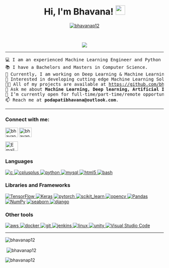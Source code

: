 <h1 align="center">
Hi, I'm Bhavana!
	<a href="https://github.com/bhavanap12" target="_self">
		<img src="https://media.giphy.com/media/hvRJCLFzcasrR4ia7z/giphy.gif" width="30">
	</a>
</h1>
<p align="center">
	<a href="https://github.com/bhavanap12">
		<img src="https://komarev.com/ghpvc/?username=bhavanap12&label=Profile%20views&color=0e75b6&style=flat" alt="bhavanap12" />
	</a>
</p>
<br/>
<p align="center">
	<a href="https://github.com/bhavanap12">
		<img src="https://readme-typing-svg.herokuapp.com?lines=Machine+Learning+Engineer;Python+Developer;&center=true&width=380&height=45">
	</a>
</p>
<hr>
<pre>
💻 I am an experienced Machine Learning Engineer and Python Developer.
📚 I have a Bachelors and Masters in Computer Science.
🔭 Currently, I am working on Deep Learning & Machine Learning projects.
🚩 Interested in developing cutting edge Machine Learning Solutions.
👨‍💻 All of my projects are available at <a href="https://github.com/bhavanap12">https://github.com/bhavanap12</a>.
💬 Ask me about <b>Machine Learning, Deep learning, Artificial Intelligence</b>.
🤔 I’m currently open for full-time/part-time/remote opportunities in Canada.
📫 Reach me at <b>podapatibhavana@outlook.com</b>.
</pre>
<hr>
<h3 align="left">Connect with me:</h3>
<p align="left">
<a href="https://linkedin.com/in/bhavana-podapati" target="blank"><img align="center" src="https://raw.githubusercontent.com/rahuldkjain/github-profile-readme-generator/master/src/images/icons/Social/linked-in-alt.svg" alt="bhavanapodapati" height="30" width="40" /></a>
<a href="https://kaggle.com/bhavanapodapati" target="blank"><img align="center" src="https://raw.githubusercontent.com/rahuldkjain/github-profile-readme-generator/master/src/images/icons/Social/kaggle.svg" alt="bhavanapodapati" height="30" width="40" /></a>
<div title="podapatibhavana@outlook.com" style ="display: inline-block;"><a href="mailto:podapatibhavana@outlook.com" target="blank"><img align="center" src="https://github.com/gauravghongde/social-icons/blob/master/SVG/Color/Outlook.svg" alt="Email" height="30" width="40" /></a></div>
</p>

<h3 align="left">Languages</h3>
<p align="left"> 
<a href="https://www.cprogramming.com/" target="_blank" rel="noreferrer"> <img alt="c" src="https://img.shields.io/badge/C%20-%23A8B9CC.svg?logo=C&logoColor=white"/> </a>
<a href="https://www.w3schools.com/cpp/" target="_blank" rel="noreferrer"> <img alt="cplusplus" src="https://img.shields.io/badge/C++%20-%2300599C.svg?logo=C++&logoColor=white"/> </a>
<a href="https://www.python.org" target="_blank" rel="noreferrer"> <img alt="python" src="https://img.shields.io/badge/Python%20-%233776AB.svg?logo=Python&logoColor=white"/> </a>
<a href="https://www.mysql.com/" target="_blank" rel="noreferrer"> <img alt="mysql" src="https://img.shields.io/badge/MySQL%20-%234479A1.svg?logo=MySQL&logoColor=white"/> </a>
<a href="https://www.w3.org/html/" target="_blank" rel="noreferrer"> <img alt="html5" src="https://img.shields.io/badge/HTML5%20-%23E34F26.svg?logo=MySQL&logoColor=white"/> </a>
<a href="https://www.gnu.org/software/bash/" target="_blank" rel="noreferrer"> <img alt="bash" src="https://img.shields.io/badge/GNU Bash%20-%234EAA25.svg?logo=GNU Bash&logoColor=white"/> </a>
</p>

<h3 align="left">Libraries and Frameworks</h3>
<p align="left"> 
<a href="https://www.tensorflow.org" target="_blank" rel="noreferrer"> <img alt="TensorFlow" src="https://img.shields.io/badge/TensorFlow%20-%23FF6F00.svg?logo=TensorFlow&logoColor=white"/> </a>
<a href="https://www.keras.io"><img alt="Keras" src="https://img.shields.io/badge/Keras%20-%23D00000.svg?logo=Keras&logoColor=white"></a>
<a href="https://pytorch.org/" target="_blank" rel="noreferrer"> <img alt="pytorch" src="https://img.shields.io/badge/PyTorch%20-%23EE4C2C.svg?logo=PyTorch&logoColor=white"/> </a>
<a href="https://scikit-learn.org/" target="_blank" rel="noreferrer"> <img alt="scikit_learn" src="https://img.shields.io/badge/scikit-learn%20-%23F7931E.svg?logo=scikit-learn&logoColor=white"/> </a> 
<a href="https://opencv.org/" target="_blank" rel="noreferrer"> <img alt="opencv" src="https://img.shields.io/badge/OpenCV%20-%235C3EE8.svg?logo=OpenCV&logoColor=white"/> </a>
<a href="https://pandas.pydata.org/" target="_blank" rel="noreferrer"> <img alt="Pandas" src="https://img.shields.io/badge/Pandas%20-%23150458.svg?logo=pandas&logoColor=white"> </a>
<a href="https://github.com/Bouaskaoun"><img alt="NumPy" src="https://img.shields.io/badge/Numpy%20-%23013243.svg?logo=numpy&logoColor=white"></a>
<a href="https://seaborn.pydata.org/" target="_blank" rel="noreferrer"> <img alt="seaborn" src="https://img.shields.io/badge/Seaborn%20-%232496ED.svg?logo=Seaborn&logoColor=white"/> </a>
<a href="https://www.djangoproject.com/" target="_blank" rel="noreferrer"> <img alt="django" src="https://img.shields.io/badge/Django%20-%23092E20.svg?logo=Django&logoColor=white"/> </a>
</p>

<h3 align="left">Other tools</h3>
<p align="left"> 
<a target="_blank" rel="norefferer" href="https://aws.amazon.com"> <img alt="aws" src="https://img.shields.io/badge/Amazon AWS%20-%23232F3E.svg?logo=Amazon AWS&logoColor=white"/> </a> 
<a href="https://www.docker.com/" target="_blank" rel="noreferrer"> <img alt="docker" src="https://img.shields.io/badge/Docker%20-%232496ED.svg?logo=Docker&logoColor=white"/> </a>
<a href="https://git-scm.com/" target="_blank" rel="noreferrer"> <img alt="git" src="https://img.shields.io/badge/Git%20-%23F05032.svg?logo=Git&logoColor=white"/> </a> 
<a href="https://www.jenkins.io" target="_blank" rel="noreferrer"> <img alt="jenkins" src="https://img.shields.io/badge/Jenkins%20-%23D24939.svg?logo=Jenkins&logoColor=white"/> </a>
<a href="https://www.linux.org/" target="_blank" rel="noreferrer"> <img alt="linux" src="https://img.shields.io/badge/Linux%20-%23FCC624.svg?logo=Linux&logoColor=white"/> </a>
<a href="https://unity.com/" target="_blank" rel="noreferrer"> <img alt="unity" src="https://img.shields.io/badge/Unity%20-%23000000.svg?logo=Linux&logoColor=white"/> </a> 
<a href="https://code.visualstudio.com/"><img alt="Visual Studio Code" src="https://img.shields.io/badge/Visual%20Studio%20Code-0078d7.svg?logo=visual-studio-code&logoColor=white"></a>
</p>
<hr>
<p><img align="center" src="https://github-readme-stats.vercel.app/api/top-langs?username=bhavanap12&show_icons=true&locale=en&layout=compact" alt="bhavanap12" /></p>
<p>&nbsp;<img align="center" src="https://github-readme-stats.vercel.app/api?username=bhavanap12&show_icons=true&locale=en" alt="bhavanap12" /></p>
<p><img align="center" src="https://github-readme-streak-stats.herokuapp.com/?user=bhavanap12&" alt="bhavanap12" /></p>
